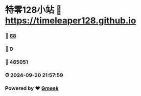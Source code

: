 # 特零128小站 :link: https://timeleaper128.github.io 
### :page_facing_up: [88](https://timeleaper128.github.io/tag.html) 
### :speech_balloon: 0 
### :hibiscus: 465051 
### :alarm_clock: 2024-09-20 21:57:59 
### Powered by :heart: [Gmeek](https://github.com/Meekdai/Gmeek)
